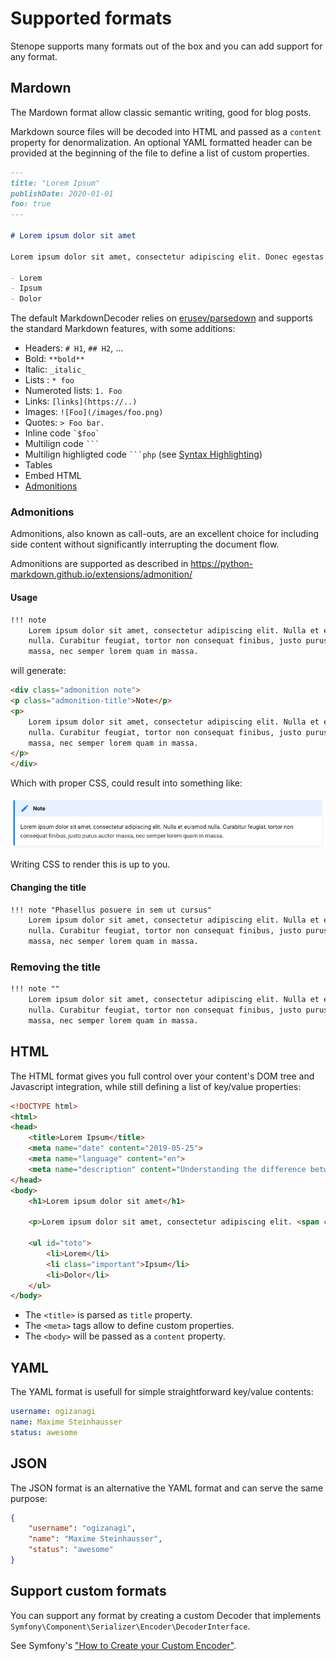 # Supported formats

Stenope supports many formats out of the box and you can add support for any format.

## Mardown

The Mardown format allow classic semantic writing, good for blog posts.

Markdown source files will be decoded into HTML and passed as a `content` property for denormalization.
An optional YAML formatted header can be provided at the beginning of the file to define a list of custom properties.

```markdown
---
title: "Lorem Ipsum"
publishDate: 2020-01-01
foo: true
---

# Lorem ipsum dolor sit amet

Lorem ipsum dolor sit amet, consectetur adipiscing elit. Donec egestas odio vitae sapien pharetra posuere. Aliquam pellentesque tortor hendrerit, tempor augue ut, vulputate libero. Nullam a lobortis nibh. Donec ac molestie tellus. Duis ac elit a odio sodales interdum. Cras venenatis augue sit amet lacinia ultrices. Duis gravida ac elit quis auctor.

- Lorem
- Ipsum
- Dolor
```

The default MarkdownDecoder relies on [erusev/parsedown](https://github.com/erusev/parsedown) and supports the standard Markdown features, with some additions:

- Headers: `# H1`, `## H2`, ...
- Bold: `**bold**`
- Italic: `_italic_`
- Lists : `* foo`
- Numeroted lists: `1. Foo`
- Links: `[links](https://..)`
- Images:  `![Foo](/images/foo.png)`
- Quotes: `> Foo bar.`
- Inline code `` `$foo` ``
- Multilign code `` ``` ``
- Multilign highligted code `` ```php `` (see [Syntax Highlighting](syntax-highlighting.md))
- Tables
- Embed HTML
- [Admonitions](#admonitions)

### Admonitions

Admonitions, also known as call-outs, are an excellent choice for including side
content without significantly interrupting the document flow.

Admonitions are supported as described in https://python-markdown.github.io/extensions/admonition/

#### Usage

```markdown
!!! note
    Lorem ipsum dolor sit amet, consectetur adipiscing elit. Nulla et euismod
    nulla. Curabitur feugiat, tortor non consequat finibus, justo purus auctor
    massa, nec semper lorem quam in massa.
```

will generate:

```html
<div class="admonition note">
<p class="admonition-title">Note</p>
<p>
    Lorem ipsum dolor sit amet, consectetur adipiscing elit. Nulla et euismod
    nulla. Curabitur feugiat, tortor non consequat finibus, justo purus auctor
    massa, nec semper lorem quam in massa.
</p>
</div>
```

Which with proper CSS, could result into something like:

![admonition sample](images/admonition.png)

Writing CSS to render this is up to you.

#### Changing the title

```markdown
!!! note "Phasellus posuere in sem ut cursus"
    Lorem ipsum dolor sit amet, consectetur adipiscing elit. Nulla et euismod
    nulla. Curabitur feugiat, tortor non consequat finibus, justo purus auctor
    massa, nec semper lorem quam in massa.
```

### Removing the title

```markdown
!!! note ""
    Lorem ipsum dolor sit amet, consectetur adipiscing elit. Nulla et euismod
    nulla. Curabitur feugiat, tortor non consequat finibus, justo purus auctor
    massa, nec semper lorem quam in massa.
```

## HTML

The HTML format gives you full control over your content's DOM tree and Javascript integration, while still defining a list of key/value properties:

```html
<!DOCTYPE html>
<html>
<head>
    <title>Lorem Ipsum</title>
    <meta name="date" content="2019-05-25">
    <meta name="language" content="en">
    <meta name="description" content="Understanding the difference between `const` and `let`.">
</head>
<body>
    <h1>Lorem ipsum dolor sit amet</h1>

    <p>Lorem ipsum dolor sit amet, consectetur adipiscing elit. <span class="custom">Donec egestas odio vitae sapien pharetra posuere.</span> Aliquam pellentesque tortor hendrerit, tempor augue ut, vulputate libero. Nullam a lobortis nibh. Donec ac molestie tellus. Duis ac elit a odio sodales interdum. Cras venenatis augue sit amet lacinia ultrices. Duis gravida ac elit quis auctor.</p>

    <ul id="toto">
        <li>Lorem</li>
        <li class="important">Ipsum</li>
        <li>Dolor</li>
    </ul>
</body>
```

- The `<title>` is parsed as `title` property.
- The `<meta>` tags allow to define custom properties.
- The `<body>` will be passed as a `content` property.

## YAML

The YAML format is usefull for simple straightforward key/value contents:

```yaml
username: ogizanagi
name: Maxime Steinhausser
status: awesome
```

## JSON

The JSON format is an alternative the YAML format and can serve the same purpose:

```json
{
    "username": "ogizanagi",
    "name": "Maxime Steinhausser",
    "status": "awesome"
}
```

## Support custom formats

You can support any format by creating a custom Decoder that implements `Symfony\Component\Serializer\Encoder\DecoderInterface`.

See Symfony's ["How to Create your Custom Encoder"](https://symfony.com/doc/current/serializer/custom_encoders.html).
